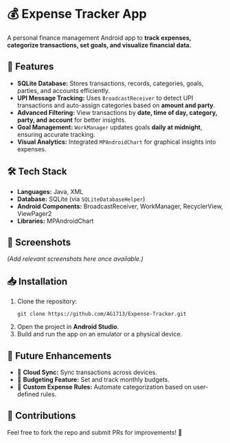 <!DOCTYPE html>
<html lang="en">
<head>
    <meta charset="UTF-8">
    <meta name="viewport" content="width=device-width, initial-scale=1.0">
    <title>Expense Tracker - README</title>
</head>
<body>

<h1>💰 Expense Tracker App</h1>
<p>A personal finance management Android app to <b>track expenses, categorize transactions, set goals, and visualize financial data.</b></p>

<h2>🚀 Features</h2>
<ul>
    <li><b>SQLite Database:</b> Stores transactions, records, categories, goals, parties, and accounts efficiently.</li>
    <li><b>UPI Message Tracking:</b> Uses <code>BroadcastReceiver</code> to detect UPI transactions and auto-assign categories based on <b>amount and party</b>.</li>
    <li><b>Advanced Filtering:</b> View transactions by <b>date, time of day, category, party, and account</b> for better insights.</li>
    <li><b>Goal Management:</b> <code>WorkManager</code> updates goals <b>daily at midnight</b>, ensuring accurate tracking.</li>
    <li><b>Visual Analytics:</b> Integrated <code>MPAndroidChart</code> for graphical insights into expenses.</li>
</ul>

<h2>🛠️ Tech Stack</h2>
<ul>
    <li><b>Languages:</b> Java, XML</li>
    <li><b>Database:</b> SQLite (via <code>SQLiteDatabaseHelper</code>)</li>
    <li><b>Android Components:</b> BroadcastReceiver, WorkManager, RecyclerView, ViewPager2</li>
    <li><b>Libraries:</b> MPAndroidChart</li>
</ul>

<h2>📸 Screenshots</h2>
<p><i>(Add relevant screenshots here once available.)</i></p>

<h2>📥 Installation</h2>
<ol>
    <li>Clone the repository:</li>
    <pre><code>git clone https://github.com/AG1713/Expense-Tracker.git</code></pre>
    <li>Open the project in <b>Android Studio</b>.</li>
    <li>Build and run the app on an emulator or a physical device.</li>
</ol>

<h2>🔮 Future Enhancements</h2>
<ul>
    <li>🚀 <b>Cloud Sync:</b> Sync transactions across devices.</li>
    <li>🚀 <b>Budgeting Feature:</b> Set and track monthly budgets.</li>
    <li>🚀 <b>Custom Expense Rules:</b> Automate categorization based on user-defined rules.</li>
</ul>

<h2>🤝 Contributions</h2>
<p>Feel free to fork the repo and submit PRs for improvements! 🚀</p>

</body>
</html>
